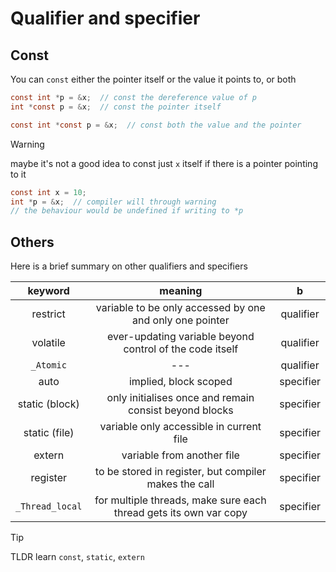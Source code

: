 # Qualifier and specifier

## Const

You can `const` either the pointer itself or the value it points to, or both

```c
const int *p = &x;  // const the dereference value of p
int *const p = &x;  // const the pointer itself

const int *const p = &x;  // const both the value and the pointer
```

> [!WARNING]
> maybe it's not a good idea to const just `x` itself if there is a pointer pointing to it

```c
const int x = 10;
int *p = &x;  // compiler will through warning
// the behaviour would be undefined if writing to *p

```

## Others

Here is a brief summary on other qualifiers and specifiers

|  keyword | meaning | b |
| :---: | :---: | :---: |
| restrict | variable to be only accessed by one and only one pointer | qualifier |
| volatile | ever-updating variable beyond control of the code itself | qualifier |
| `_Atomic` | --- | qualifier |
| auto | implied, block scoped | specifier |
| static (block) | only initialises once and remain consist beyond blocks | specifier |
| static (file) | variable only accessible in current file | specifier |
| extern | variable from another file | specifier |
| register | to be stored in register, but compiler makes the call | specifier |
| `_Thread_local` | for multiple threads, make sure each thread gets its own var copy | specifier |

> [!TIP]
> TLDR learn `const`, `static`, `extern`
